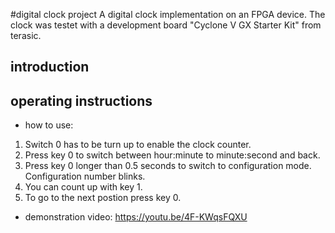 #digital clock project
A digital clock implementation on an FPGA device.
The clock was testet with a development board "Cyclone V GX Starter Kit" from terasic. 

## introduction

## operating instructions
* how to use:
1. Switch 0 has to be turn up to enable the clock counter.
2. Press key 0 to switch between hour:minute to minute:second and back.
3. Press key 0 longer than 0.5 seconds to switch to configuration mode. Configuration number blinks.
4. You can count up with key 1.
5. To go to the next postion press key 0.

* demonstration video: https://youtu.be/4F-KWqsFQXU
